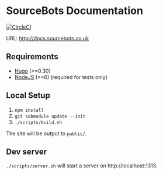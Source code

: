 # SourceBots Documentation

[![CircleCI](https://circleci.com/gh/sourcebots/docs.svg?style=svg)](https://circleci.com/gh/sourcebots/docs)

URL: http://docs.sourcebots.co.uk

## Requirements
- [Hugo](https://gohugo.io) (>=0.30)
- [NodeJS](https://nodejs.org/) (>=6) (required for tests only)

## Local Setup
1. `npm install`
2. `git submodule update --init`
3. `./scripts/build.sh`

The site will be output to `public/`.

## Dev server
`./scripts/server.sh` will start a server on http://localhost:1313.

